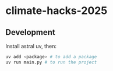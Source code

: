 # climate-hacks-2025

## Development

Install astral uv, then:

```bash
uv add <package> # to add a package
uv run main.py # to run the project
```
